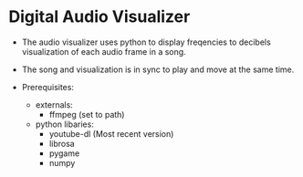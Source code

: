 # Digital Audio Visualizer

* The audio visualizer uses python to display freqencies to decibels visualization of each audio frame in a song.

* The song and visualization is in sync to play and move at the same time.

* Prerequisites:
    * externals:
        * ffmpeg (set to path)
    * python libaries:
        * youtube-dl (Most recent version)
        * librosa
        * pygame
        * numpy
